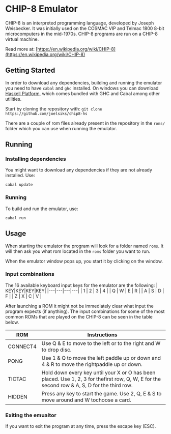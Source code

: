

# CHIP-8 Emulator

CHIP-8 is an interpreted programming language, developed by Joseph Weisbecker. It was initially used on the COSMAC VIP and Telmac 1800 8-bit microcomputers in the mid-1970s. CHIP-8 programs are run on a CHIP-8 virtual machine.

Read more at: [https://en.wikipedia.org/wiki/CHIP-8](https://en.wikipedia.org/wiki/CHIP-8)
## Getting Started

In order to download any dependencies, building and running the emulator you need to have `cabal` and `ghc` installed. On windows you can download [Haskell Platform](https://www.haskell.org/downloads/#haskell-platform), which comes bundled with GHC and Cabal among other utilities.

Start by cloning the repository with: `git clone https://github.com/joelsiks/chip8-hs`

There are a couple of rom files already present in the repository in the `roms/` folder which you can use when running the emulator.

## Running

### Installing dependencies
You might want to download any dependencies if they are not already installed. Use:
```
cabal update
```

### Running

To build and run the emulator, use:
```
cabal run
```

## Usage
When starting the emulator the program will look for a folder named `roms`. It will then ask you what rom located in the `roms` folder you want to run.

When the emulator window pops up, you start it by clicking on the window.

### Input combinations
The 16 available keyboard input keys for the emulator are the following:
| KEY|KEY|KEY|KEY|
|---|---|---|---|
| 1 | 2 | 3 | 4 |
| Q | W | E | R |
| A | S | D | F |
| Z | X | C | V |

After launching a ROM it might not be immediately clear what input the program expects (if anything). The input combinations for  some of the most common ROMs that are played on the CHIP-8 can be seen in the table below.

| ROM      | Instructions                                                                                                                                 |
|----------|----------------------------------------------------------------------------------------------------------------------------------------------|
| CONNECT4 | Use Q & E to move to the left or to the right and W to drop disc.                                                                            |
| PONG     | Use 1 & Q to move the left paddle up or down and 4 & R to move the rightpaddle up or down.                                                   |
| TICTAC   | Hold down every key until your X or O has been placed. Use 1, 2, 3 for thefirst row, Q, W, E for the second row & A, S, D for the third row. |
| HIDDEN   | Press any key to start the game. Use 2, Q, E & S to move around and W tochoose a card.                                                       |

### Exiting the emualtor
If you want to exit the program at any time, press the escape key (ESC).
